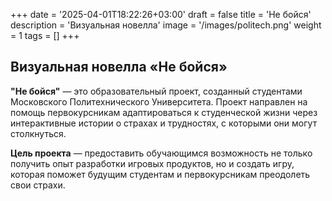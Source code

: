 +++
date = '2025-04-01T18:22:26+03:00'
draft = false
title = 'Не бойся'
description = 'Визуальная новелла'
image = '/images/politech.png'
weight = 1
tags = []
+++

## Визуальная новелла «Не бойся»

**"Не бойся"** — это образовательный проект, созданный студентами Московского Политехнического Университета. Проект направлен на помощь первокурсникам адаптироваться к студенческой жизни через интерактивные истории о страхах и трудностях, с которыми они могут столкнуться.

**Цель проекта** — предоставить обучающимся возможность не только получить опыт разработки игровых продуктов, но и создать игру, которая поможет будущим студентам и первокурсникам преодолеть свои страхи.

